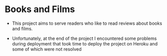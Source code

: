 # Books and Films 

- This project aims to serve readers who like to read reviews about books and films.

- Unfortunately, at the end of the project I encountered some problems during deployment that took time to deploy the project on Heroku and some of which were not resolved
